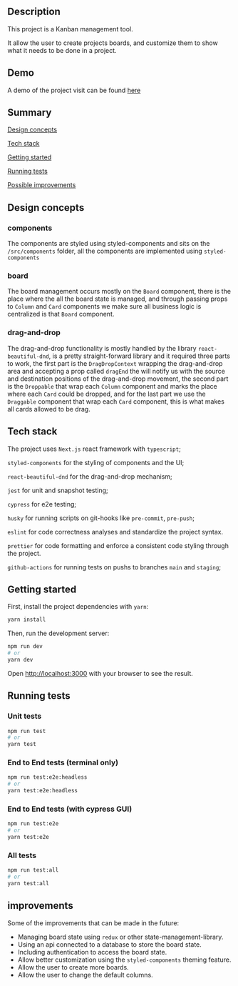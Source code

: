## Description

This project is a Kanban management tool.

It allow the user to create projects boards, and customize them to show what it needs to be done in a project. 

## Demo

A demo of the project visit can be found [here](https://zero-kanban.vercel.app)

## Summary
[Design concepts](#design-contacts)

[Tech stack](#tech-stack)

[Getting started](#getting-started)

[Running tests](#running-tests)

[Possible improvements](#improvements)

## Design concepts

### components
The components are styled using styled-components and sits on the `/src/components` folder, all the components are implemented using `styled-components`

### board
The board management occurs mostly on the `Board` component, there is the place where the all the board state is managed, and through passing props to `Column` and `Card` components we make sure all business logic is centralized is that `Board` component.

### drag-and-drop
The drag-and-drop functionality is mostly handled by the library `react-beautiful-dnd`, is a pretty straight-forward library and it required three parts to work, the first part is the `DragDropContext` wrapping the drag-and-drop area and accepting a prop called `dragEnd` the will notify us with the source and destination positions of the drag-and-drop movement, the second part is the `Droppable` that wrap each `Column` component and marks the place where each `Card` could be dropped, and for the last part we use the `Draggable` component that wrap each `Card` component, this is what makes all cards allowed to be drag.

## Tech stack

The project uses `Next.js` react framework with `typescript`;

`styled-components` for the styling of components and the UI;

`react-beautiful-dnd` for the drag-and-drop mechanism;

`jest` for unit and snapshot testing;

`cypress` for e2e testing;

`husky` for running scripts on git-hooks like `pre-commit`, `pre-push`;

`eslint` for code correctness analyses and standardize the project syntax.

`prettier` for code formatting and enforce a consistent code styling through the project.

`github-actions` for running tests on pushs to branches `main` and `staging`;

## Getting started

First, install the project dependencies with `yarn`:
```bash
yarn install
```

Then, run the development server:

```bash
npm run dev
# or
yarn dev
```

Open [http://localhost:3000](http://localhost:3000) with your browser to see the result.

## Running tests

### Unit tests

```bash
npm run test
# or
yarn test
```

### End to End tests (terminal only)

```bash
npm run test:e2e:headless
# or
yarn test:e2e:headless
```

### End to End tests (with cypress GUI)

```bash
npm run test:e2e
# or
yarn test:e2e
```

### All tests

```bash
npm run test:all
# or
yarn test:all
```

## improvements
Some of the improvements that can be made in the future:
- Managing board state using `redux` or other state-management-library.
- Using an api connected to a database to store the board state.
- Including authentication to access the board state.
- Allow better customization using the `styled-components` theming feature.
- Allow the user to create more boards.
- Allow the user to change the default columns.

